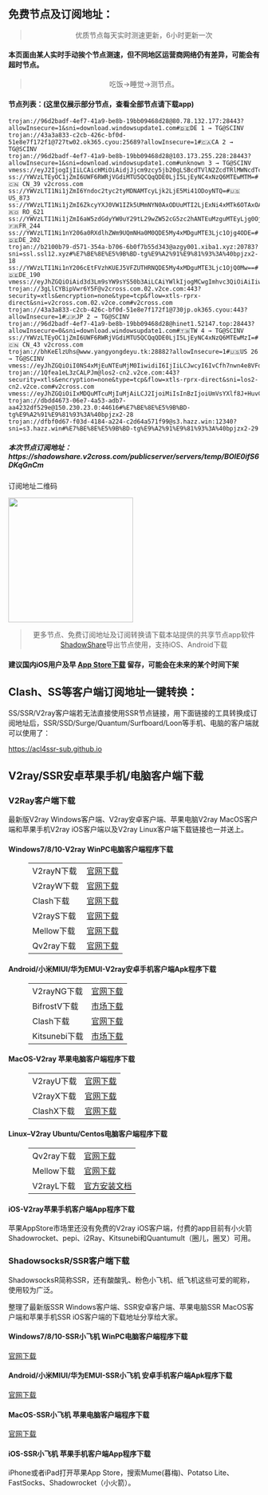 
<h2>免费节点及订阅地址：</h2>
<blockquote>
<p style="text-align: center;">优质节点每天实时测速更新，6小时更新一次</p>
</blockquote>
<h4>本页面由某人实时手动挨个节点测速，但不同地区运营商网络仍有差异，可能会有超时节点。</h4>
<blockquote>
<p style="text-align: center;">吃饭->睡觉->测节点。</p>
</blockquote>
<h4>节点列表：(这里仅展示部分节点，查看全部节点请下载app)</h4>

```trojan://b2100b79-d571-354a-b706-6b0f7b55d343@azgy001.xiba1.xyz:20788?sni=ssl.ssl12.xyz#%E7%BE%8E%E5%9B%BD-tg%E9%A2%91%E9%81%93%3A%40bpjzx2-15
trojan://96d2badf-4ef7-41a9-be8b-19bb09468d28@80.78.132.177:28443?allowInsecure=1&sni=download.windowsupdate1.com#🇩🇪DE 1 → TG@SCINV
trojan://43a3a833-c2cb-426c-bf0d-51e8e7f172f1@727tw02.ok365.cyou:25689?allowInsecure=1#🇨🇦CA 2 → TG@SCINV
trojan://96d2badf-4ef7-41a9-be8b-19bb09468d28@103.173.255.228:28443?allowInsecure=1&sni=download.windowsupdate1.com#unknown 3 → TG@SCINV
vmess://eyJ2IjogIjIiLCAicHMiOiAidjJjcm9zcy5jb20gLSBcdTVlN2ZcdTRlMWNcdTc3MDFcdTVlN2ZcdTVkZGVcdTVlMDJcdTc1MzVcdTRmZTFJRENcdTY3M2FcdTYyM2YgMjgiLCAiYWRkIjogImNuMDIuZG93bmxvYWRtb3ZpZS5jbiIsICJwb3J0IjogIjY1MDg0IiwgImlkIjogIjAyNTNiNTc0LTgwMjAtMzE4Ni1hNjQ3LTAyNjcyOTVhYzliYiIsICJhaWQiOiAiMCIsICJzY3kiOiAiYXV0byIsICJuZXQiOiAid3MiLCAidHlwZSI6ICJub25lIiwgImhvc3QiOiAiY24wMi5kb3dubG9hZG1vdmllLmNuIiwgInBhdGgiOiAiL3JvY2tldCIsICJ0bHMiOiAiIiwgInNuaSI6ICIiLCAiYWxwbiI6ICIifQ==
ss://YWVzLTEyOC1jZmI6UWF6RWRjVGdiMTU5QCQqQDE0LjI5LjEyNC4xNzQ6MTEwMTM=#🇨🇳 CN_39 v2cross.com
ss://YWVzLTI1Ni1jZmI6Yndoc2tyc2tyMDNAMTcyLjk2LjE5Mi41ODoyNTQ=#🇺🇸US_873
ss://YWVzLTI1Ni1jZmI6ZkcyYXJ0VW1IZk5UMmNYN0AxODUuMTI2LjExNi4xMTk6OTAxOA==#🇷🇴 RO_621
ss://YWVzLTI1Ni1jZmI6aW5zdGdyYW0uY29tL29wZW52cG5zc2hANTEuMzguMTEyLjg0OjQ0#🇫🇷FR_244
ss://YWVzLTI1Ni1nY206a0RXdlhZWm9UQmNHa0M0QDE5My4xMDguMTE3Ljc1Ojg4ODE=#🇩🇪DE_202
trojan://b2100b79-d571-354a-b706-6b0f7b55d343@azgy001.xiba1.xyz:20783?sni=ssl.ssl12.xyz#%E7%BE%8E%E5%9B%BD-tg%E9%A2%91%E9%81%93%3A%40bpjzx2-18
ss://YWVzLTI1Ni1nY206cEtFVzhKUEJ5VFZUTHRNQDE5My4xMDguMTE3Ljc1OjQ0Mw==#🇩🇪DE_190
vmess://eyJhZGQiOiAid3d3Lm9sYW9sYS50b3AiLCAiYWlkIjogMCwgImhvc3QiOiAiIiwgImlkIjogImJkOGY2ZWZlLWIzY2UtNGJkYi1kZGYzLTk1NzE0OGYyNTM3NyIsICJuZXQiOiAidGNwIiwgInBhdGgiOiAiIiwgInBvcnQiOiA0ODQ5MywgInBzIjogInYyY3Jvc3MuY29tIC0gXHU0ZmM0XHU3ZjU3XHU2NWFmICAyMCIsICJ0bHMiOiAidGxzIiwgInR5cGUiOiAiYXV0byIsICJzZWN1cml0eSI6ICJhdXRvIiwgInNraXAtY2VydC12ZXJpZnkiOiB0cnVlLCAic25pIjogIiJ9
trojan://3gLlCYBipVwr6Y5F@v2cross.com.02.v2ce.com:443?security=xtls&encryption=none&type=tcp&flow=xtls-rprx-direct&sni=v2cross.com.02.v2ce.com#v2cross.com
trojan://43a3a833-c2cb-426c-bf0d-51e8e7f172f1@730jp.ok365.cyou:443?allowInsecure=1#🇯🇵JP 2 → TG@SCINV
trojan://96d2badf-4ef7-41a9-be8b-19bb09468d28@hinet1.52147.top:28443?allowInsecure=0&sni=download.windowsupdate1.com#🇹🇼TW 4 → TG@SCINV
ss://YWVzLTEyOC1jZmI6UWF6RWRjVGdiMTU5QCQqQDE0LjI5LjEyNC4xNzQ6MTEwMzI=#🇨🇳 CN_43 v2cross.com
trojan://bhKeElzUhs@www.yangyongdeyu.tk:28882?allowInsecure=1#🇺🇸US 26 → TG@SCINV
vmess://eyJhZGQiOiI0NS4xMjEuNTEuMjM0IiwidiI6IjIiLCJwcyI6IvCfh7nwn4e8VFdfODEyIiwicG9ydCI6NTEyMTksImlkIjoiOTg0OTYyMWMtY2FlZS00YzNiLWQzMmEtMTExYzhlODU2ODU4IiwiYWlkIjoiMCIsIm5ldCI6InRjcCIsInR5cGUiOiIiLCJob3N0IjoiIiwicGF0aCI6Ii8iLCJ0bHMiOiIifQ==
trojan://1Qfea1eL3zCALPJm@los2-cn2.v2ce.com:443?security=xtls&encryption=none&type=tcp&flow=xtls-rprx-direct&sni=los2-cn2.v2ce.com#v2cross.com
vmess://eyJhZGQiOiIxMDQuMTcuMjIuMjAiLCJ2IjoiMiIsInBzIjoiUmVsYXlf8J+HuvCfh7hVUy3wn4er8J+Ht0ZSXzM3IiwicG9ydCI6NDQzLCJpZCI6IjM5NDI1ZTFlLWFjMTItNGM3My1hMTNlLTUyODBmNGQ4MzIzZSIsImFpZCI6IjAiLCJuZXQiOiJ3cyIsInR5cGUiOiIiLCJob3N0IjoibTMudjJyYXlmcmVlMS54eXoiLCJwYXRoIjoiL3JheSIsInRscyI6InRscyJ9
trojan://dbdd4673-06e7-4a53-adb7-aa4232df529e@150.230.23.0:44616#%E7%BE%8E%E5%9B%BD-tg%E9%A2%91%E9%81%93%3A%40bpjzx2-28
trojan://dfbf0d67-f03d-4184-a224-c2d64a571f99@s3.hazz.win:12340?sni=s3.hazz.win#%E7%BE%8E%E5%9B%BD-tg%E9%A2%91%E9%81%93%3A%40bpjzx2-29
```
<h5>本次节点订阅地址：https://shadowshare.v2cross.com/publicserver/servers/temp/BOIE0ifS6DKqGnCm</h5>
<p>订阅地址二维码</p>
<img src='http://shadowshare.v2cross.com/qrcode.png' width=250 height=250>
<blockquote style='text-align: center;'>更多节点、免费订阅地址及订阅转换请下载本站提供的共享节点app软件<a href='https://shadowshare.v2cross.com'>ShadowShare</a>导出节点使用，支持iOS、Android下载</blockquote>
<h4>建议国内iOS用户及早 <a href='https://apps.apple.com/cn/app/shadowshare/id1612647259'>App Store下载</a> 留存，可能会在未来的某个时间下架</h4>

<div class="nv-content-wrap entry-content">
<h2>Clash、SS等客户端订阅地址一键转换：</h2>
<p>SS/SSR/V2ray客户端若无法直接使用SSR节点链接，用下面链接的工具转换成订阅地址后，SSR/SSD/Surge/Quantum/Surfboard/Loon等手机、电脑的客户端就可以使用了：</p>
<p><a href="https://acl4ssr-sub.github.io" target="_blank" rel="noreferrer noopener nofollow">https://acl4ssr-sub.github.io</a></p>
<h2>V2ray/SSR安卓苹果手机/电脑客户端下载</h2>
<h3>V2Ray客户端下载</h3>
<p>最新版V2ray Windows客户端、V2ray安卓客户端、苹果电脑V2ray MacOS客户端和苹果手机V2ray iOS客户端以及V2ray Linux客户端下载链接也一并送上。</p>
<h4>Windows7/8/10-<strong>V2ray WinPC电脑客户端</strong>程序下载</h4>
<figure class="wp-block-table alignwide is-style-stripes"><table><tbody><tr><td>V2rayN下载</td><td><a href="https://github.com/2dust/v2rayN/releases" target="_blank" rel="noreferrer noopener">官网下载</a></td></tr><tr><td>V2rayW下载</td><td><a href="https://github.com/Cenmrev/V2RayW/releases" target="_blank" rel="noreferrer noopener">官网下载</a></td></tr><tr><td>Clash下载</td><td><a href="https://github.com/Fndroid/clash_for_windows_pkg/releases" target="_blank" rel="noreferrer noopener">官网下载</a></td></tr><tr><td>V2rayS下载</td><td><a href="https://github.com/Shinlor/V2RayS/releases" target="_blank" rel="noreferrer noopener">官网下载</a></td></tr><tr><td>Mellow下载</td><td><a href="https://github.com/mellow-io/mellow/releases" target="_blank" rel="noreferrer noopener">官网下载</a></td></tr><tr><td>Qv2ray下载</td><td><a href="https://github.com/Qv2ray/Qv2ray" target="_blank" rel="noreferrer noopener">官网下载</a></td></tr></tbody></table></figure>
<h4><strong>Android/小米MIUI/华为EMUI-V2ray安卓手机客户端</strong>Apk程序下载</h4>
<figure class="wp-block-table alignwide is-style-stripes"><table><tbody><tr><td>V2rayNG下载</td><td><a href="https://github.com/2dust/v2rayNG/releases" target="_blank" rel="noreferrer noopener">官网下载</a></td></tr><tr><td>BifrostV下载</td><td><a rel="noreferrer noopener" href="https://www.appsapk.com/downloading/latest/com.github.dawndiy.bifrostv-0.6.8.apk" target="_blank">市场下载</a></td></tr><tr><td>Clash下载</td><td><a href="https://github.com/Kr328/ClashForAndroid/releases" target="_blank" rel="noreferrer noopener">官网下载</a></td></tr><tr><td>Kitsunebi下载</td><td><a rel="noreferrer noopener" href="https://apkpure.com/kitsunebi/fun.kitsunebi.kitsunebi4android" target="_blank">市场下载</a></td></tr></tbody></table></figure>
<h4><strong>MacOS-V2ray <strong>苹果电脑</strong>客户端</strong>程序下载</h4>
<figure class="wp-block-table alignwide is-style-stripes"><table><tbody><tr><td>V2rayU下载</td><td><a href="https://github.com/yanue/V2rayU/releases" target="_blank" rel="noreferrer noopener">官网下载</a></td></tr><tr><td>V2rayX下载</td><td><a href="https://github.com/Cenmrev/V2RayX/releases" target="_blank" rel="noreferrer noopener">官网下载</a></td></tr><tr><td>ClashX下载</td><td><a href="https://github.com/yichengchen/clashX/releases" target="_blank" rel="noreferrer noopener">官网下载</a></td></tr></tbody></table></figure>
<h4><strong>Linux</strong>–<strong>V2ray Ubuntu/Centos电脑客户端</strong>程序下载</h4>
<figure class="wp-block-table alignwide is-style-stripes"><table><tbody><tr><td>Qv2ray下载</td><td><a href="https://github.com/Qv2ray/Qv2ray" target="_blank" rel="noreferrer noopener">官网下载</a></td></tr><tr><td>Mellow下载</td><td><a href="https://github.com/mellow-io/mellow/releases" target="_blank" rel="noreferrer noopener">官网下载</a></td></tr><tr><td>V2rayL下载</td><td><a rel="noreferrer noopener" href="https://github.com/jiangxufeng/v2rayL" target="_blank">官方安装文档</a></td></tr></tbody></table></figure>
<h4>iOS-<strong>V2ray苹果<strong>手机客户端</strong>App程序</strong>下载</h4>
<p>苹果AppStore市场里还没有免费的V2ray iOS客户端，付费的app目前有小火箭Shadowrocket、pepi、i2Ray、Kitsunebi和Quantumult（圈儿，圈叉）可用。</p>
<h3>ShadowsocksR/SSR客户端下载</h3>
<p>ShadowsocksR简称SSR，还有酸酸乳、粉色小飞机、纸飞机这些可爱的昵称，使用较为广泛。</p>
<p>整理了最新版SSR Windows客户端、SSR安卓客户端、苹果电脑SSR MacOS客户端和苹果手机SSR iOS客户端的下载地址分享给大家。</p>
<h4><strong>Windows7/8/10-<strong>SSR小飞机 WinPC电脑客户端</strong>程序下载</strong></h4>
<p><a rel="noreferrer noopener" href="https://github.com/shadowsocksrr/shadowsocksr-csharp/releases" target="_blank">官网下载</a></p>
<h4><strong><strong>Android/小米MIUI/华为EMUI-SSR小飞机 安卓手机客户端</strong>Apk程序下载</strong></h4>
<p><a rel="noreferrer noopener" href="https://github.com/shadowsocksrr/shadowsocksr-android/releases" target="_blank">官网下载</a></p>
<h4><strong><strong>MacOS-SSR小飞机 苹果电脑客户端</strong>程序下载</strong></h4>
<p><a href="https://github.com/qinyuhang/ShadowsocksX-NG-R/releases" target="_blank" rel="noreferrer noopener">官网下载</a></p>
<h4><strong>iOS-<strong>SSR小飞机 苹果手机客户端App程序</strong></strong>下载</h4>
<p>iPhone或者iPad打开苹果App Store，搜索Mume(暮梅)、Potatso Lite、FastSocks、Shadowrocket（小火箭）。</p>
